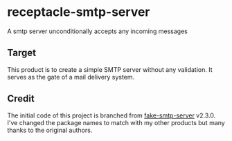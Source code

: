 # receptacle-smtp-server
A smtp server unconditionally accepts any incoming messages

## Target
This product is to create a simple SMTP server without any validation. It serves as the gate of a mail delivery system. 

## Credit
The initial code of this project is branched from [fake-smtp-server](https://github.com/gessnerfl/fake-smtp-server/tree/2.3.0) v2.3.0. 
I've changed the package names to match with my other products but many thanks to the original authors.